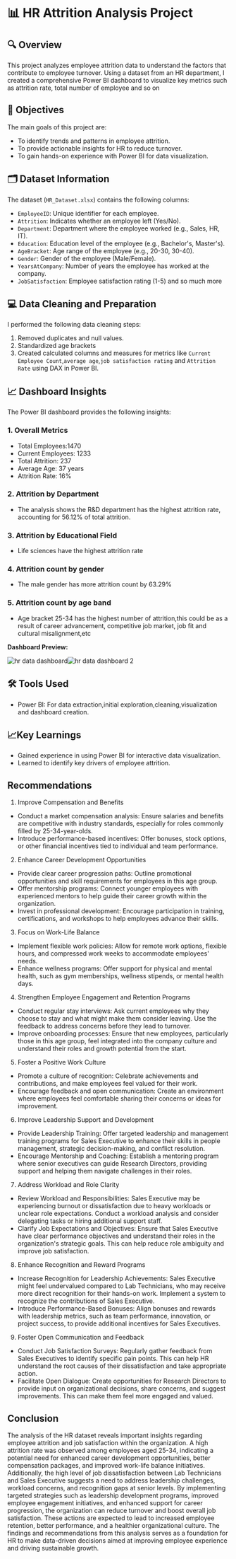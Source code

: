 # 📊 HR Attrition Analysis Project

## 🔍 Overview
This project analyzes employee attrition data to understand the factors that contribute to employee turnover. Using a dataset from an HR department, I created a comprehensive Power BI dashboard to visualize key metrics such as attrition rate, total number of employee and so on

## 🎯 Objectives
The main goals of this project are:
- To identify trends and patterns in employee attrition.
- To provide actionable insights for HR to reduce turnover.
- To gain hands-on experience with Power BI for data visualization.

## 🗂️ Dataset Information
The dataset (`HR_Dataset.xlsx`) contains the following columns:
- `EmployeeID`: Unique identifier for each employee.
- `Attrition`: Indicates whether an employee left (Yes/No).
- `Department`: Department where the employee worked (e.g., Sales, HR, IT).
- `Education`: Education level of the employee (e.g., Bachelor's, Master's).
- `AgeBracket`: Age range of the employee (e.g., 20-30, 30-40).
- `Gender`: Gender of the employee (Male/Female).
- `YearsAtCompany`: Number of years the employee has worked at the company.
- `JobSatisfaction`: Employee satisfaction rating (1-5) and so much more

## 💻 Data Cleaning and Preparation
I performed the following data cleaning steps:
1. Removed duplicates and null values.
2. Standardized age brackets
3. Created calculated columns and measures for metrics like `Current Employee Count`,`average age`,`job satisfaction rating` and `Attrition Rate` using DAX in Power BI.

## 📈 Dashboard Insights
The Power BI dashboard provides the following insights:
### 1. Overall Metrics
- Total Employees:1470
- Current Employees: 1233
- Total Attrition: 237
- Average Age: 37 years
- Attrition Rate: 16%

### 2. Attrition by Department
- The analysis shows the R&D department has the highest attrition rate, accounting for 56.12% of total attrition.

### 3. Attrition by Educational Field
- Life sciences have the highest attrition rate

### 4. Attrition count by gender
- The male gender has more attrition count by 63.29%

### 5. Attrition count by age band
- Age bracket 25-34 has the highest number of attrition,this could be as a result of career advancement, competitive job market, job fit and cultural misalignment,etc

**Dashboard Preview:**

![hr data dashboard](https://github.com/user-attachments/assets/43082766-c11f-444c-afae-4fc72f7415cc)![hr data dashboard 2](https://github.com/user-attachments/assets/46afab6c-90ae-4676-ade1-9f47c1ba1fcc)



## 🛠️ Tools Used
 - Power BI: For data extraction,initial exploration,cleaning,visualization and dashboard creation.

## 📈Key Learnings
 - Gained experience in using Power BI for interactive data visualization.
 - Learned to identify key drivers of employee attrition.

## Recommendations
1. Improve Compensation and Benefits
  - Conduct a market compensation analysis: Ensure salaries and benefits are competitive with industry standards, especially for roles commonly filled by 25-34-year-olds.
  - Introduce performance-based incentives: Offer bonuses, stock options, or other financial incentives tied to individual and team performance.

2. Enhance Career Development Opportunities
 - Provide clear career progression paths: Outline promotional opportunities and skill requirements for employees in this age group.
 - Offer mentorship programs: Connect younger employees with experienced mentors to help guide their career growth within the organization.
 - Invest in professional development: Encourage participation in training, certifications, and workshops to help employees advance their skills.

3. Focus on Work-Life Balance
 -  Implement flexible work policies: Allow for remote work options, flexible hours, and compressed work weeks to accommodate employees' needs.
 -  Enhance wellness programs: Offer support for physical and mental health, such as gym memberships, wellness stipends, or mental health days.

4. Strengthen Employee Engagement and Retention Programs
 -  Conduct regular stay interviews: Ask current employees why they choose to stay and what might make them consider leaving. Use the feedback to address concerns before they lead to turnover.
 -  Improve onboarding processes: Ensure that new employees, particularly those in this age group, feel integrated into the company culture and understand their roles and growth potential from the start.

5. Foster a Positive Work Culture
 -  Promote a culture of recognition: Celebrate achievements and contributions, and make employees feel valued for their work.
 -  Encourage feedback and open communication: Create an environment where employees feel comfortable sharing their concerns or ideas for improvement.
   
6.  Improve Leadership Support and Development
-   Provide Leadership Training: Offer targeted leadership and management training programs for Sales Executive to enhance their skills in people management, strategic decision-making, and conflict             resolution.
 -  Encourage Mentorship and Coaching: Establish a mentoring program where senior executives can guide Research Directors, providing support and helping them navigate challenges in their roles.

7. Address Workload and Role Clarity
-  Review Workload and Responsibilities: Sales Executive may be experiencing burnout or dissatisfaction due to heavy workloads or unclear role expectations. Conduct a workload analysis and consider            delegating tasks or hiring additional support staff.
-  Clarify Job Expectations and Objectives: Ensure that Sales Executive have clear performance objectives and understand their roles in the organization's strategic goals. This can help reduce role            ambiguity and improve job satisfaction.

8. Enhance Recognition and Reward Programs
-  Increase Recognition for Leadership Achievements: Sales Executive might feel undervalued compared to Lab Technicians, who may receive more direct recognition for their hands-on work. Implement a            system to recognize the contributions of Sales Executive.
-  Introduce Performance-Based Bonuses: Align bonuses and rewards with leadership metrics, such as team performance, innovation, or project success, to provide additional incentives for Sales Executives.

9. Foster Open Communication and Feedback
-  Conduct Job Satisfaction Surveys: Regularly gather feedback from Sales Executives to identify specific pain points. This can help HR understand the root causes of their dissatisfaction and take             appropriate action.
-  Facilitate Open Dialogue: Create opportunities for Research Directors to provide input on organizational decisions, share concerns, and suggest improvements. This can make them feel more engaged and        valued.

## Conclusion
The analysis of the HR dataset reveals important insights regarding employee attrition and job satisfaction within the organization. A high attrition rate was observed among employees aged 25-34, indicating a potential need for enhanced career development opportunities, better compensation packages, and improved work-life balance initiatives. Additionally, the high level of job dissatisfaction between Lab Technicians and Sales Executive suggests a need to address leadership challenges, workload concerns, and recognition gaps at senior levels.
By implementing targeted strategies such as leadership development programs, improved employee engagement initiatives, and enhanced support for career progression, the organization can reduce turnover and boost overall job satisfaction. These actions are expected to lead to increased employee retention, better performance, and a healthier organizational culture.
The findings and recommendations from this analysis serves as a foundation for HR to make data-driven decisions aimed at improving employee experience and driving sustainable growth.
    
